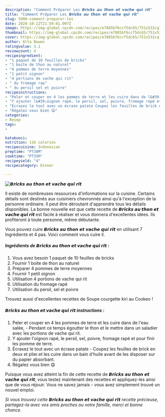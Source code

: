 ```yaml
---
description: "Comment Préparer Les 𝘽𝙧𝙞𝙘𝙠𝙨 𝙖𝙪 𝙩𝙝𝙤𝙣 𝙚𝙩 𝙫𝙖𝙘𝙝𝙚 𝙦𝙪𝙞 𝙧𝙞𝙩"
title: "Comment Préparer Les 𝘽𝙧𝙞𝙘𝙠𝙨 𝙖𝙪 𝙩𝙝𝙤𝙣 𝙚𝙩 𝙫𝙖𝙘𝙝𝙚 𝙦𝙪𝙞 𝙧𝙞𝙩"
slug: 5990-comment-preparer-les
date: 2020-10-22T21:59:01.007Z
image: https://img-global.cpcdn.com/recipes/e7885bf6ccf5dc65/751x532cq70/𝘽𝙧𝙞𝙘𝙠𝙨-𝙖𝙪-𝙩𝙝𝙤𝙣-𝙚𝙩-𝙫𝙖𝙘𝙝𝙚-𝙦𝙪𝙞-𝙧𝙞𝙩-photo-principale-de-la-recette.jpg
thumbnail: https://img-global.cpcdn.com/recipes/e7885bf6ccf5dc65/751x532cq70/𝘽𝙧𝙞𝙘𝙠𝙨-𝙖𝙪-𝙩𝙝𝙤𝙣-𝙚𝙩-𝙫𝙖𝙘𝙝𝙚-𝙦𝙪𝙞-𝙧𝙞𝙩-photo-principale-de-la-recette.jpg
cover: https://img-global.cpcdn.com/recipes/e7885bf6ccf5dc65/751x532cq70/𝘽𝙧𝙞𝙘𝙠𝙨-𝙖𝙪-𝙩𝙝𝙤𝙣-𝙚𝙩-𝙫𝙖𝙘𝙝𝙚-𝙦𝙪𝙞-𝙧𝙞𝙩-photo-principale-de-la-recette.jpg
author: Alta Bowen
ratingvalue: 3.1
reviewcount: 4
recipeingredient:
- "1 paquet de 10 feuilles de bricks"
- "1 boite de thon au naturel"
- "4 pommes de terre moyennes"
- "1 petit oignon"
- "4 portions de vache qui rit"
- " du fromage rap"
- " du persil sel et poivre"
recipeinstructions:
- "Peler et couper en 4 les pommes de terre et les cuire dans de l&#39;eau salée, Pendant ce temps égoutter le thon et le mettre dans un saladier avec les portions de vache qui rit."
- "Y ajouter l&#39;oignon rapé, le persil, sel, poivre, fromage rapé et pour finir les pomme de terre."
- "Écrasez le tout avec un écrase patate Coupez les feuilles de brick en deux et plier.et les cuire dans un bain d&#39;huile avant de les disposer sur du papier absorbant."
- "Régalez vous bien 😋"
categories:
- Resep
tags:
- 

katakunci:  
nutrition: 116 calories
recipecuisine: Indonesian
preptime: "PT38M"
cooktime: "PT35M"
recipeyield: "4"
recipecategory: Dinner

---
```



![𝘽𝙧𝙞𝙘𝙠𝙨 𝙖𝙪 𝙩𝙝𝙤𝙣 𝙚𝙩 𝙫𝙖𝙘𝙝𝙚 𝙦𝙪𝙞 𝙧𝙞𝙩](https://img-global.cpcdn.com/recipes/e7885bf6ccf5dc65/751x532cq70/𝘽𝙧𝙞𝙘𝙠𝙨-𝙖𝙪-𝙩𝙝𝙤𝙣-𝙚𝙩-𝙫𝙖𝙘𝙝𝙚-𝙦𝙪𝙞-𝙧𝙞𝙩-photo-principale-de-la-recette.jpg)

Il existe de nombreuses ressources d'informations sur la cuisine. Certains détails sont destinés aux cuisiniers chevronnés ainsi qu'à l'exception de la personne ordinaire. Il peut être déroutant d'apprendre tous les détails disponibles. La bonne nouvelle est que cette recette de <strong> 𝘽𝙧𝙞𝙘𝙠𝙨 𝙖𝙪 𝙩𝙝𝙤𝙣 𝙚𝙩 𝙫𝙖𝙘𝙝𝙚 𝙦𝙪𝙞 𝙧𝙞𝙩 </strong> est facile à réaliser et vous donnera d'excellentes idées. Ils profiteront à toute personne, même débutante.

<!--inarticleads1-->

Vous pouvez cuire 𝘽𝙧𝙞𝙘𝙠𝙨 𝙖𝙪 𝙩𝙝𝙤𝙣 𝙚𝙩 𝙫𝙖𝙘𝙝𝙚 𝙦𝙪𝙞 𝙧𝙞𝙩 en utilisant 7 Ingrédients et 4 pas. Voici comment vous cuire il.

##### Ingrédients de 𝘽𝙧𝙞𝙘𝙠𝙨 𝙖𝙪 𝙩𝙝𝙤𝙣 𝙚𝙩 𝙫𝙖𝙘𝙝𝙚 𝙦𝙪𝙞 𝙧𝙞𝙩 :

1. Vous avez besoin 1 paquet de 10 feuilles de bricks
1. Fournir 1 boite de thon au naturel
1. Préparer 4 pommes de terre moyennes
1. Fournir 1 petit oignon
1. Utilisation 4 portions de vache qui rit
1. Utilisation  du fromage rapé
1. Utilisation  du persil, sel et poivre


Trouvez aussi d&#39;excellentes recettes de Soupe courgette kiri au Cookeo ! 

<!--inarticleads2-->

##### 𝘽𝙧𝙞𝙘𝙠𝙨 𝙖𝙪 𝙩𝙝𝙤𝙣 𝙚𝙩 𝙫𝙖𝙘𝙝𝙚 𝙦𝙪𝙞 𝙧𝙞𝙩 instructions :

1. Peler et couper en 4 les pommes de terre et les cuire dans de l&#39;eau salée, - Pendant ce temps égoutter le thon et le mettre dans un saladier avec les portions de vache qui rit.
1. Y ajouter l&#39;oignon rapé, le persil, sel, poivre, fromage rapé et pour finir les pomme de terre.
1. Écrasez le tout avec un écrase patate - Coupez les feuilles de brick en deux et plier.et les cuire dans un bain d&#39;huile avant de les disposer sur du papier absorbant.
1. Régalez vous bien 😋




<!--inarticleads1-->

<p>
Puisque vous avez atteint la fin de cette recette de 𝘽𝙧𝙞𝙘𝙠𝙨 𝙖𝙪 𝙩𝙝𝙤𝙣 𝙚𝙩 𝙫𝙖𝙘𝙝𝙚 𝙦𝙪𝙞 𝙧𝙞𝙩, vous testez maintenant des recettes et appliquez-les ainsi que de vous réjouir. Vous ne savez jamais - vous avez simplement trouvé un nouvel emploi.
</p>

<p>
<i>Si vous trouvez cette 𝘽𝙧𝙞𝙘𝙠𝙨 𝙖𝙪 𝙩𝙝𝙤𝙣 𝙚𝙩 𝙫𝙖𝙘𝙝𝙚 𝙦𝙪𝙞 𝙧𝙞𝙩 recette précieuse, partagez-la avec vos amis proches ou votre famille, merci et bonne chance.</i>
</p>
